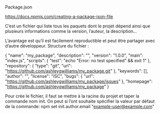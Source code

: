 Package.json



https://docs.npmjs.com/creating-a-package-json-file


C’est un fichier qui liste tous les paquets dont le projet dépend ainsi que plusieurs informations comme la version, l’auteur, la description…

L’avantage est qu’il est facilement reproductible et peut être partager avec d’autre développeur.
Structure du fichier :

  {
    "name": "my_package",
    "description": "",
    "version": "1.0.0",
    "main": "index.js",
    "scripts": {
      "test": "echo \"Error: no test specified\" && exit 1"
    },
    "repository": {
      "type": "git",
      "url": "https://github.com/ashleygwilliams/my_package.git"
    },
    "keywords": [],
    "author": "",
    "license": "ISC",
    "bugs": {
      "url": "https://github.com/ashleygwilliams/my_package/issues"
    },
    "homepage": "https://github.com/ashleygwilliams/my_package"
  }


Pour crée le fichier, il faut se mettre à la racine du projet et taper la commande nom init. On peut si l’ont souhaite spécifier la valeur par défaut de la commande: npm set init.author.email "example-user@example.com"
